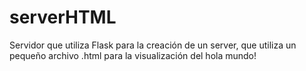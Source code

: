 # serverHTML
Servidor que utiliza Flask para la creación de un server, que utiliza un pequeño archivo .html para la visualización del hola mundo!